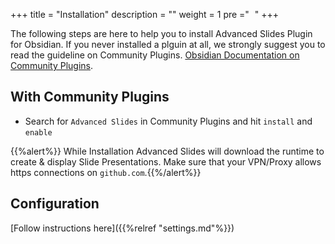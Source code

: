 +++
title = "Installation"
description = ""
weight = 1
pre ="<i class='fa fa-wrench' style='margin-right:5px' ></i> "
+++

The following steps are here to help you to install Advanced Slides Plugin for Obsidian. If you never installed a plguin at all, we strongly suggest you to read the guideline on Community Plugins. [Obsidian Documentation on Community Plugins](https://help.obsidian.md/Extending+Obsidian/Community+plugins).
<!--more-->

## With Community Plugins
* Search for `Advanced Slides` in Community Plugins and hit `install` and `enable`

{{%alert%}} While Installation Advanced Slides will download the runtime to create & display Slide Presentations. Make sure that your VPN/Proxy allows https connections on `github.com`.{{%/alert%}}


## Configuration

[Follow instructions here]({{%relref "settings.md"%}})
